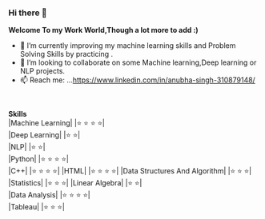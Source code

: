 ### Hi there 👋


**Welcome To my Work World,Though a lot more to add :)**
- 🔭 I’m currently improving my machine learning skills and Problem Solving Skills by practicing .
- 👯 I’m looking to collaborate on some Machine learning,Deep learning or NLP projects.
- 📫 Reach me: ...https://www.linkedin.com/in/anubha-singh-310879148/
<br/>


**Skills**<br/>
|Machine Learning|         |:star: :star: :star: :star:|   
|Deep Learning|            |:star: :star:|     
|NLP|                           |:star: :star:|                             
|Python|                       |:star: :star: :star: :star:|            
|C++|                           |:star: :star: :star: :star:|
|HTML|                          |:star: :star: :star: :star:|
|Data Structures And Algorithm| |:star: :star: :star:|
|Statistics|                  |:star: :star: :star:|
|Linear Algebra|                 |:star: :star:|                           
|Data Analysis|                 |:star: :star: :star: :star:|              
|Tableau|                     |:star: :star: :star:|                         
